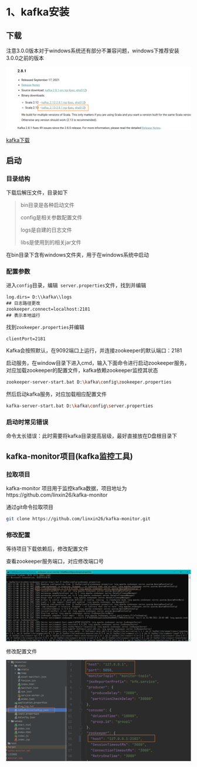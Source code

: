 # 1、kafka安装

## 下载

注意3.0.0版本对于windows系统还有部分不兼容问题，windows下推荐安装3.0.0之前的版本

![image-20211206120433499](image/image-20211206120433499.png)

[kafka下载](https://kafka.apache.org/downloads)

## 启动

### 目录结构

下载后解压文件，目录如下

> bin目录是各种启动文件
>
> config是相关参数配置文件
>
> logs是自建的日志文件
>
> libs是使用到的相关jar文件

在bin目录下含有windows文件夹，用于在windows系统中启动

### 配置参数

进入`config`目录，编辑` server.properties`文件，找到并编辑

```properties
log.dirs= D:\\kafka\\logs
## 日志路径更改
zookeeper.connect=localhost:2181  
## 表示本地运行
```

找到`zookeeper.properties`并编辑

```properties
clientPort=2181
```

Kafka会按照默认，在9092端口上运行，并连接zookeeper的默认端口：2181

启动服务，在window目录下进入cmd，输入下面命令进行启动zookeeper服务，对应加载zookeeper的配置文件，kafka依赖zookeeper监控其状态

```sh
zookeeper-server-start.bat D:\kafka\config\zookeeper.properties
```

然后启动kafka服务，对应加载相应配置文件

```sh
kafka-server-start.bat D:\kafka\config\server.properties
```

### 启动时常见错误

命令太长错误：此时需要将kafka目录提高层级，最好直接放在D盘根目录下

## kafka-monitor项目(kafka监控工具)

### 拉取项目

kafka-monitor 项目用于监控kafka数据，项目地址为https://github.com/linxin26/kafka-monitor

通过git命令拉取项目

```sh
git clone https://github.com/linxin26/kafka-monitor.git
```

### 修改配置

等待项目下载依赖后，修改配置文件

查看zookeeper服务端口，对应修改端口号

![image-20211206143747161](image/image-20211206143747161.png)

修改配置文件

![image-20211206143622873](image/image-20211206143622873.png)




























